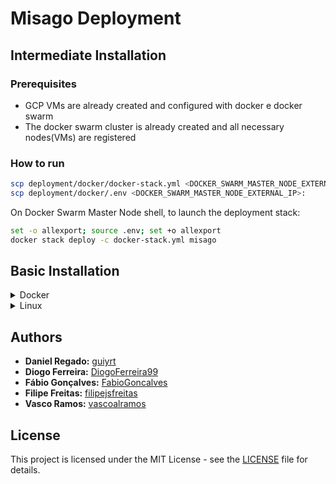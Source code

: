 # Misago Deployment

## Intermediate Installation

### Prerequisites

-   GCP VMs are already created and configured with docker e docker swarm
-   The docker swarm cluster is already created and all necessary nodes(VMs) are registered

### How to run

```bash
scp deployment/docker/docker-stack.yml <DOCKER_SWARM_MASTER_NODE_EXTERNAL_IP>:
scp deployment/docker/.env <DOCKER_SWARM_MASTER_NODE_EXTERNAL_IP>:
```

On Docker Swarm Master Node shell, to launch the deployment stack:

```bash
set -o allexport; source .env; set +o allexport
docker stack deploy -c docker-stack.yml misago
```

## Basic Installation

<details>
  <summary>Docker</summary>
  
  The Docker deployment contains four components in four containers:
   - The Frontend Web Server
   - The Postgres Database
   - The Redis Cache
   - The Celery Job Queue
  To run all of this, use docker-compose on the main directory:
  ```bash
  cd deployment/docker && docker-compose up -d && cd ../..
  ```
</details>

<details>
  <summary>Linux</summary>
  
  Run this to:
   - create two distinct VMs
   - create DB
   - run all services 
  ```bash
  cd deployment/linux && vagrant up && cd ../..
  ```
</details>

## Authors

-   **Daniel Regado:** [guiyrt](https://github.com/guiyrt)
-   **Diogo Ferreira:** [DiogoFerreira99](https://github.com/DiogoFerreira99)
-   **Fábio Gonçalves:** [FabioGoncalves](https://github.com/FabioGoncalves)
-   **Filipe Freitas:** [filipejsfreitas](https://github.com/filipejsfreitas)
-   **Vasco Ramos:** [vascoalramos](https://vascoalramos.me)

## License

This project is licensed under the MIT License - see the [LICENSE](LICENSE) file for details.
